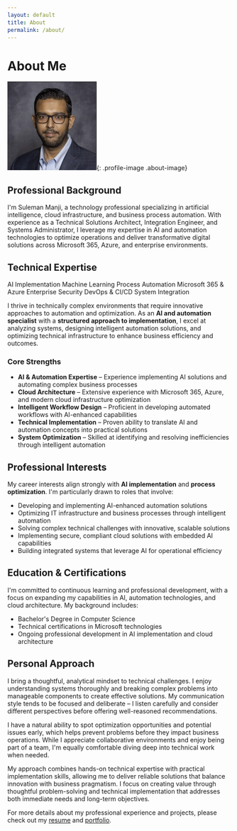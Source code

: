 ```yaml
---
layout: default
title: About
permalink: /about/
---
```


# About Me

![Profile Image](/assets/sulemanji-profile.png){: .profile-image .about-image}

## Professional Background

I'm Suleman Manji, a technology professional specializing in artificial intelligence, cloud infrastructure, and business process automation. With experience as a Technical Solutions Architect, Integration Engineer, and Systems Administrator, I leverage my expertise in AI and automation technologies to optimize operations and deliver transformative digital solutions across Microsoft 365, Azure, and enterprise environments.

## Technical Expertise

<div class="skill-tags">
  <span class="skill-tag">AI Implementation</span>
  <span class="skill-tag">Machine Learning</span>
  <span class="skill-tag">Process Automation</span>
  <span class="skill-tag">Microsoft 365 & Azure</span>
  <span class="skill-tag">Enterprise Security</span>
  <span class="skill-tag">DevOps & CI/CD</span>
  <span class="skill-tag">System Integration</span>
</div>

I thrive in technically complex environments that require innovative approaches to automation and optimization. As an **AI and automation specialist** with a **structured approach to implementation**, I excel at analyzing systems, designing intelligent automation solutions, and optimizing technical infrastructure to enhance business efficiency and outcomes.

<div class="highlight-section">
  <h3>Core Strengths</h3>
  <ul>
    <li><strong>AI & Automation Expertise</strong> – Experience implementing AI solutions and automating complex business processes</li>
    <li><strong>Cloud Architecture</strong> – Extensive experience with Microsoft 365, Azure, and modern cloud infrastructure optimization</li>
    <li><strong>Intelligent Workflow Design</strong> – Proficient in developing automated workflows with AI-enhanced capabilities</li>
    <li><strong>Technical Implementation</strong> – Proven ability to translate AI and automation concepts into practical solutions</li>
    <li><strong>System Optimization</strong> – Skilled at identifying and resolving inefficiencies through intelligent automation</li>
  </ul>
</div>

## Professional Interests

My career interests align strongly with **AI implementation** and **process optimization**. I'm particularly drawn to roles that involve:

- Developing and implementing AI-enhanced automation solutions
- Optimizing IT infrastructure and business processes through intelligent automation
- Solving complex technical challenges with innovative, scalable solutions
- Implementing secure, compliant cloud solutions with embedded AI capabilities 
- Building integrated systems that leverage AI for operational efficiency

## Education & Certifications

I'm committed to continuous learning and professional development, with a focus on expanding my capabilities in AI, automation technologies, and cloud architecture. My background includes:

- Bachelor's Degree in Computer Science
- Technical certifications in Microsoft technologies
- Ongoing professional development in AI implementation and cloud architecture

## Personal Approach

I bring a thoughtful, analytical mindset to technical challenges. I enjoy understanding systems thoroughly and breaking complex problems into manageable components to create effective solutions. My communication style tends to be focused and deliberate – I listen carefully and consider different perspectives before offering well-reasoned recommendations.

I have a natural ability to spot optimization opportunities and potential issues early, which helps prevent problems before they impact business operations. While I appreciate collaborative environments and enjoy being part of a team, I'm equally comfortable diving deep into technical work when needed.

My approach combines hands-on technical expertise with practical implementation skills, allowing me to deliver reliable solutions that balance innovation with business pragmatism. I focus on creating value through thoughtful problem-solving and technical implementation that addresses both immediate needs and long-term objectives.

For more details about my professional experience and projects, please check out my [resume](/resume/) and [portfolio](/projects/). 